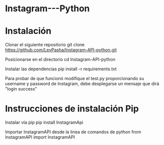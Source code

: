 # Instagram---Python

# Instalación
Clonar el siguiente repositorio
 git clone https://github.com/LevPasha/Instagram-API-python.git
 
Posicionarse en el directorio
cd Instagram-API-python

Instalar las dependencias
pip install -r requirements.txt

Para probar de que funcionó
modifique el test.py proporcionando su username y password de Instagram, debe desplegarse un mensaje que dirá "login success"

# Instrucciones de instalación Pip
Instalar vía pip
pip install InstagramApi

Importar InstagramAPI desde la linea de comandos de python
from InstagramAPI import InstagramAPI

